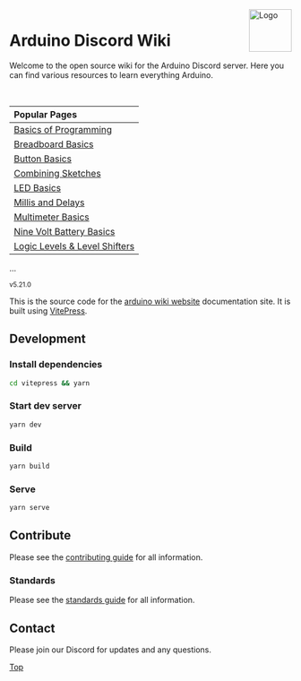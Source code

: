 <img src="./vitepress/docs/src/pages/public/logo/arduino_logo.gif" alt="Logo" align="right" height="76"/>

# Arduino Discord Wiki

Welcome to the open source wiki for the Arduino Discord server. Here you can find various resources to learn everything Arduino.

<br>

|   Popular Pages                                    |
| :------------------------------------------------- |
| [Basics of Programming](./vitepress/docs/src/pages/gettingStarted/basicsOfProgramming.md)  |
| [Breadboard Basics](./vitepress/docs/src/pages/hardwareGuides/breadBoard.md)              |
| [Button Basics](./vitepress/docs/src/pages/hardwareGuides/buttons.md)                     |
| [Combining Sketches](./vitepress/docs/src/pages/codeGuides/combiningSketches.md)          |
| [LED Basics](./vitepress/docs/src/pages/hardwareGuides/ledResistors.md)                   |
| [Millis and Delays](./vitepress/docs/src/pages/codeGuides/millisVsDelay.md)               |
| [Multimeter Basics](./vitepress/docs/src/pages/hardwareGuides/multimeter.md)              |
| [Nine Volt Battery Basics](./vitepress/docs/src/pages/hardwareGuides/nineVolts.md)        |
| [Logic Levels & Level Shifters](./vitepress/docs/src/pages/hardwareGuides/logiclevel.md)  |

...

<sub>v5.21.0</sub>

This is the source code for the [arduino wiki website](https://wiki.arduinodiscord.cc) documentation site. It is built using [VitePress](https://vitepress.vuejs.org/).

## Development

### Install dependencies

```bash
cd vitepress && yarn
```

### Start dev server

```bash
yarn dev
```

### Build

```bash
yarn build
```

### Serve

```bash
yarn serve
```

## Contribute

Please see the [contributing guide](./CONTRIBUTING.md) for all information.

### Standards

Please see the [standards guide](./STANDARDS.md) for all information.

## Contact

Please join our Discord for updates and any questions.

<!-- [![Discord](https://discord.com/api/guilds/946212245187199026/widget.png?style=banner3)](https://discord.gg/kkXYbVykZX) -->

[Top](#arduino-discord-wiki)
